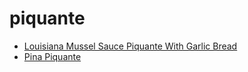 # piquante

 * [Louisiana Mussel Sauce Piquante With Garlic Bread](../../index/l/louisiana-mussel-sauce-piquante-with-garlic-bread-14964.json)
 * [Pina Piquante](../../index/p/pina-piquante-51216810.json)
